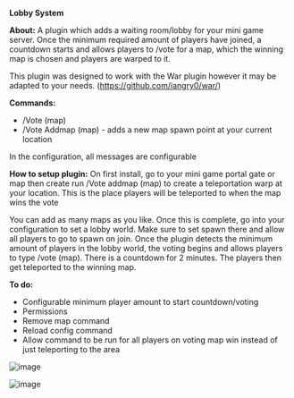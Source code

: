 **Lobby System**

**About:**
A plugin which adds a waiting room/lobby for your mini game server. Once the minimum required amount of players have joined, a countdown starts and allows players to /vote for a map, which the winning map is chosen and players are warped to it.

This plugin was designed to work with the War plugin however it may be adapted to your needs. (https://github.com/iangry0/war/)

**Commands:**
* /Vote (map)
* /Vote Addmap (map) - adds a new map spawn point at your current location

In the configuration, all messages are configurable

**How to setup plugin:**
On first install, go to your mini game portal gate or map then create run /Vote addmap (map) to create a teleportation warp at your location. This is the place players will be teleported to when the map wins the vote


You can add as many maps as you like. Once this is complete, go into your configuration to set a lobby world. Make sure to set spawn there and allow all players to go to spawn on join.
Once the plugin detects the minimum amount of players in the lobby world, the voting begins and allows players to type /vote (map). There is a countdown for 2 minutes. The players then get teleported to the winning map.



**To do:**

   * Configurable minimum player amount to start countdown/voting
   * Permissions
   * Remove map command
   * Reload config command
   * Allow command to be run for all players on voting map win instead of just teleporting to the area


![image](https://github.com/iangry0/LobbySystem/assets/77093975/4744e5d2-dd9e-4b82-870f-66c371b77901)



![image](https://github.com/iangry0/LobbySystem/assets/77093975/519884b4-771c-4585-9823-205981ef0974)
